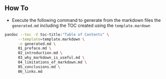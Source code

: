 ## How To

- Execute the following command to generate from the markdown files the `generated.md` including the TOC created using the `template.mardown`

```bash
pandoc --toc -V toc-title:"Table of Contents" \
      --template=template.markdown \
      -o generated.md \
      01_preface.md \
      02_introduction.md \
      03_why_markdown_is_useful.md \
      04_limitations_of_markdown.md \
      05_conclusions.md \
      06_links.md
```